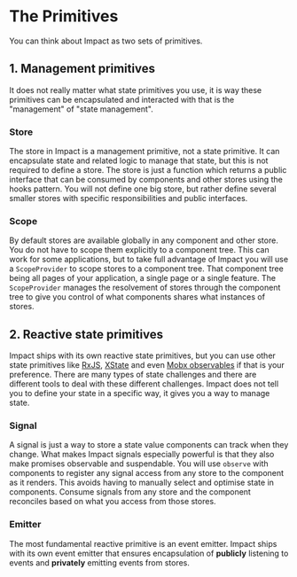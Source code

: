 # The Primitives

You can think about Impact as two sets of primitives.

## 1. Management primitives

It does not really matter what state primitives you use, it is way these primitives can be encapsulated and interacted with that is the "management" of "state management".

### Store

The store in Impact is a management primitive, not a state primitive. It can encapsulate state and related logic to manage that state, but this is not required to define a store. The store is just a function which returns a public interface that can be consumed by components and other stores using the hooks pattern. You will not define one big store, but rather define several smaller stores with specific responsibilities and public interfaces.

### Scope

By default stores are available globally in any component and other store. You do not have to scope them explicitly to a component tree. This can work for some applications, but to take full advantage of Impact you will use a `ScopeProvider` to scope stores to a component tree. That component tree being all pages of your application, a single page or a single feature. The `ScopeProvider` manages the resolvement of stores through the component tree to give you control of what components shares what instances of stores.

## 2. Reactive state primitives

Impact ships with its own reactive state primitives, but you can use other state primitives like [RxJS](https://rxjs.dev/guide/overview), [XState](https://xstate.js.org/) and even [Mobx observables](https://mobx.js.org/README.html) if that is your preference. There are many types of state challenges and there are different tools to deal with these different challenges. Impact does not tell you to define your state in a specific way, it gives you a way to manage state.

### Signal

A signal is just a way to store a state value components can track when they change. What makes Impact signals especially powerful is that they also make promises observable and suspendable. You will use `observe` with components to register any signal access from any store to the component as it renders. This avoids having to manually select and optimise state in components. Consume signals from any store and the component reconciles based on what you access from those stores.

### Emitter

The most fundamental reactive primitive is an event emitter. Impact ships with its own event emitter that ensures encapsulation of **publicly** listening to events and **privately** emitting events from stores.